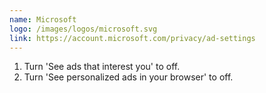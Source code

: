 ```yaml
---
name: Microsoft
logo: /images/logos/microsoft.svg
link: https://account.microsoft.com/privacy/ad-settings
---
```

1. Turn 'See ads that interest you' to off.
2. Turn 'See personalized ads in your browser' to off.
